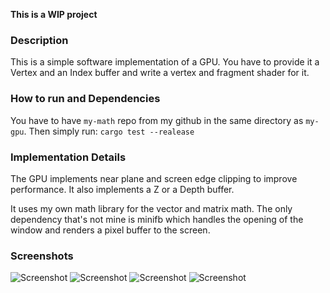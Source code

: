**This is a WIP project**

### Description 
This is a simple  software implementation of a GPU.
You have to provide it a Vertex and an Index buffer and write a vertex and fragment shader for it. 

### How to run and Dependencies
You have to have `my-math` repo from my github in the same directory as `my-gpu`.
Then simply run:
``` cargo test --realease ```

### Implementation Details 
The GPU implements near plane and screen edge clipping to improve performance. It also implements a Z or a Depth buffer.

It uses my own math library for the vector and matrix math. The only dependency that's not mine is minifb which handles the opening of the window and renders a pixel buffer to the screen.

### Screenshots
![Screenshot](./screenshots/teapot.png)
![Screenshot](./screenshots/color_cubes.png)
![Screenshot](./screenshots/no_clear.png)
![Screenshot](./screenshots/screenshot1.png)

